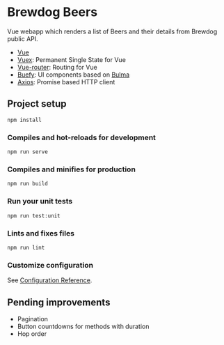 # Brewdog Beers

Vue webapp which renders a list of Beers and their details  from Brewdog public API.

- [Vue](https://vuejs.org/)
- [Vuex](https://vuex.vuejs.org/): Permanent Single State for Vue
- [Vue-router](https://router.vuejs.org/): Routing for Vue
- [Buefy](https://buefy.org/): UI components based on [Bulma](https://bulma.io/)
- [Axios](https://github.com/axios/axios): Promise based HTTP client

## Project setup
```
npm install
```

### Compiles and hot-reloads for development
```
npm run serve
```

### Compiles and minifies for production
```
npm run build
```

### Run your unit tests
```
npm run test:unit
```

### Lints and fixes files
```
npm run lint
```

### Customize configuration
See [Configuration Reference](https://cli.vuejs.org/config/).

## Pending improvements

- Pagination
- Button countdowns for methods with duration
- Hop order